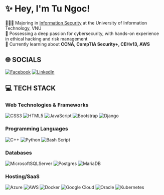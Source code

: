 # ✨ Hey, I'm Tu Ngoc!

👩🏻‍🎓 Majoring in [Information Security](https://inseclab.uit.edu.vn/) at the University of Information Technology, VNU <br/>
💭 Possessing a deep passion for cybersecurity, with hands-on experience in ethical hacking and risk management <br/>
🌱 Currently learning about **CCNA, CompTIA Security+, CEHv13, AWS** <br/>

## 🌐 SOCIALS
[![Facebook](https://img.shields.io/badge/Facebook-%231877F2.svg?logo=Facebook&logoColor=white)](https://facebook.com/tungoc.0202) [![LinkedIn](https://img.shields.io/badge/LinkedIn-%230077B5.svg?logo=linkedin&logoColor=white)](https://linkedin.com/in/nguyentungoc) 

## 💻 TECH STACK
<!-- ![](https://github-readme-stats.vercel.app/api/top-langs/?username=tungoc132&theme=catppuccin_latte&hide_border=false&include_all_commits=true&count_private=false&layout=compact)<br/> -->

### Web Technologies & Frameworks
![CSS3](https://img.shields.io/badge/css3-%231572B6.svg?style=flat&logo=css3&logoColor=white) ![HTML5](https://img.shields.io/badge/html5-%23E34F26.svg?style=flat&logo=html5&logoColor=white) ![JavaScript](https://img.shields.io/badge/javascript-%23323330.svg?style=flat&logo=javascript&logoColor=%23F7DF1E) ![Bootstrap](https://img.shields.io/badge/bootstrap-%238511FA.svg?style=flat&logo=bootstrap&logoColor=white) ![Django](https://img.shields.io/badge/django-%23092E20.svg?style=flat&logo=django&logoColor=white)
<br/>

### Programming Languages
![C++](https://img.shields.io/badge/c++-%2300599C.svg?style=flat&logo=c%2B%2B&logoColor=white) ![Python](https://img.shields.io/badge/python-3670A0?style=flat&logo=python&logoColor=ffdd54) ![Bash Script](https://img.shields.io/badge/bash_script-%23121011.svg?style=for-the-badge&logo=gnu-bash&logoColor=white)

### Databases
![MicrosoftSQLServer](https://img.shields.io/badge/Microsoft%20SQL%20Server-CC2927?style=flat&logo=microsoft%20sql%20server&logoColor=white) ![Postgres](https://img.shields.io/badge/postgres-%23316192.svg?style=flat&logo=postgresql&logoColor=white) ![MariaDB](https://img.shields.io/badge/MariaDB-003545?style=flat&logo=mariadb&logoColor=white)
<br/>

### Hosting/SaaS
![Azure](https://img.shields.io/badge/azure-%230072C6.svg?style=flat&logo=atlasos&logoColor=white) ![AWS](https://img.shields.io/badge/AWS-%23FF9900.svg?style=flat&logo=amazonwebservices&logoColor=white) ![Docker](https://img.shields.io/badge/docker-%230db7ed.svg?style=for-the-badge&logo=docker&logoColor=white) ![Google Cloud](https://img.shields.io/badge/GoogleCloud-%234285F4.svg?style=flat&logo=google-cloud&logoColor=white) ![Oracle](https://img.shields.io/badge/Oracle-F80000?style=flat&logo=oracle&logoColor=white) ![Kubernetes](https://img.shields.io/badge/kubernetes-%23326ce5.svg?style=flat&logo=kubernetes&logoColor=white)
<br/>
